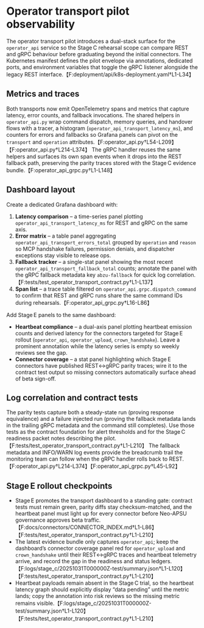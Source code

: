 # Operator transport pilot observability

The operator transport pilot introduces a dual-stack surface for the `operator_api`
service so the Stage C rehearsal scope can compare REST and gRPC behaviour before
graduating beyond the initial connectors. The Kubernetes manifest defines the
pilot envelope via annotations, dedicated ports, and environment variables that
toggle the gRPC listener alongside the legacy REST interface.【F:deployment/api/k8s-deployment.yaml†L1-L34】

## Metrics and traces

Both transports now emit OpenTelemetry spans and metrics that capture latency,
error counts, and fallback invocations. The shared helpers in `operator_api.py`
wrap command dispatch, memory queries, and handover flows with a tracer, a
histogram (`operator_api_transport_latency_ms`), and counters for errors and
fallbacks so Grafana panels can pivot on the `transport` and `operation`
attributes.【F:operator_api.py†L54-L209】【F:operator_api.py†L214-L374】 The gRPC
handler reuses the same helpers and surfaces its own span events when it drops
into the REST fallback path, preserving the parity traces stored with the
Stage C evidence bundle.【F:operator_api_grpc.py†L1-L148】

## Dashboard layout

Create a dedicated Grafana dashboard with:

1. **Latency comparison** – a time-series panel plotting
   `operator_api_transport_latency_ms` for REST and gRPC on the same axis.
2. **Error matrix** – a table panel aggregating
   `operator_api_transport_errors_total` grouped by `operation` and `reason` so
   MCP handshake failures, permission denials, and dispatcher exceptions stay
   visible to release ops.
3. **Fallback tracker** – a single-stat panel showing the most recent
   `operator_api_transport_fallback_total` counts; annotate the panel with the
   gRPC fallback metadata key `abzu-fallback` for quick log correlation.【F:tests/test_operator_transport_contract.py†L1-L137】
4. **Span list** – a trace table filtered on
   `operator_api.grpc.dispatch_command` to confirm that REST and gRPC runs share
   the same command IDs during rehearsals.【F:operator_api_grpc.py†L16-L86】

Add Stage E panels to the same dashboard:

- **Heartbeat compliance** – a dual-axis panel plotting heartbeat emission
  counts and derived latency for the connectors targeted for Stage E rollout
  (`operator_api`, `operator_upload`, `crown_handshake`). Leave a prominent
  annotation while the latency series is empty so weekly reviews see the gap.
- **Connector coverage** – a stat panel highlighting which Stage E connectors
  have published REST↔gRPC parity traces; wire it to the contract test output so
  missing connectors automatically surface ahead of beta sign-off.

## Log correlation and contract tests

The parity tests capture both a steady-state run (proving response equivalence)
and a failure injected run (proving the fallback metadata lands in the
trailing gRPC metadata and the command still completes). Use those tests as the
contract foundation for alert thresholds and for the Stage C readiness packet
notes describing the pilot.【F:tests/test_operator_transport_contract.py†L1-L210】 The
fallback metadata and INFO/WARN log events provide the breadcrumb trail the
monitoring team can follow when the gRPC handler rolls back to REST.【F:operator_api.py†L214-L374】【F:operator_api_grpc.py†L45-L92】

## Stage E rollout checkpoints

- Stage E promotes the transport dashboard to a standing gate: contract tests
  must remain green, parity diffs stay checksum-matched, and the heartbeat panel
  must light up for every connector before Neo-APSU governance approves beta
  traffic.【F:docs/connectors/CONNECTOR_INDEX.md†L1-L86】【F:tests/test_operator_transport_contract.py†L1-L210】
- The latest evidence bundle only captures `operator_api`; keep the dashboard’s
  connector coverage panel red for `operator_upload` and `crown_handshake` until
  their REST↔gRPC traces and heartbeat telemetry arrive, and record the gap in
  the readiness and status ledgers.【F:logs/stage_c/20251031T000000Z-test/summary.json†L1-L120】【F:tests/test_operator_transport_contract.py†L1-L210】
- Heartbeat payloads remain absent in the Stage C trial, so the heartbeat latency
  graph should explicitly display “data pending” until the metric lands; copy the
  annotation into risk reviews so the missing metric remains visible.【F:logs/stage_c/20251031T000000Z-test/summary.json†L1-L120】【F:tests/test_operator_transport_contract.py†L1-L210】



